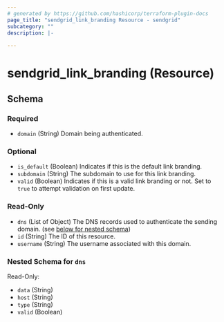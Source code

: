 ```yaml
---
# generated by https://github.com/hashicorp/terraform-plugin-docs
page_title: "sendgrid_link_branding Resource - sendgrid"
subcategory: ""
description: |-
  
---
```


# sendgrid_link_branding (Resource)





<!-- schema generated by tfplugindocs -->
## Schema

### Required

- `domain` (String) Domain being authenticated.

### Optional

- `is_default` (Boolean) Indicates if this is the default link branding.
- `subdomain` (String) The subdomain to use for this link branding.
- `valid` (Boolean) Indicates if this is a valid link branding or not. Set to `true` to attempt validation on first update.

### Read-Only

- `dns` (List of Object) The DNS records used to authenticate the sending domain. (see [below for nested schema](#nestedatt--dns))
- `id` (String) The ID of this resource.
- `username` (String) The username associated with this domain.

<a id="nestedatt--dns"></a>
### Nested Schema for `dns`

Read-Only:

- `data` (String)
- `host` (String)
- `type` (String)
- `valid` (Boolean)
